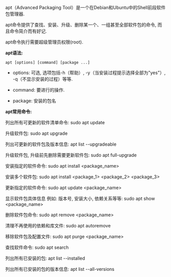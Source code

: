 apt（Advanced Packaging Tool）是一个在Debian和Ubuntu中的Shell前段软件包管理器.

apt命令提供了查找、安装、升级、删除某一个、一组甚至全部软件包的命令, 而且命令简介而有好记.

apt命令执行需要超级管理员权限(root).

**apt语法:**

```
apt [options] [command] [package ...]
```

- options: 可选, 选项包括-h（帮助）, -y（当安装过程提示选择全部为"yes"）, -q（不显示安装的过程）等等.

- command: 要进行的操作.
- package: 安装的包名

**apt常用命令:**

列出所有可更新的软件清单命令: sudo apt update

升级软件包: sudo apt upgrade

列出可更新的软件包及版本信息: apt list --upgradeable

升级软件包, 升级前先删除需要更新软件包: sudo apt full-upgrade

安装指定的软件命令: sudo apt install <package_name>

安装多个软件包: sudo apt install <package_1> <package_2> <package_3>

更新指定的软件命令: sudo apt update <package_name>

显示软件包具体信息 例如: 版本号, 安装大小, 依赖关系等等: sudo apt show <package_name>

删除软件包命令: sudo apt remove <package_name>

清理不再使用的依赖和库文件: sudo apt autoremove

移除软件包及配置文件: sudo apt purge <package_name>

查找软件命令: sudo apt search <keyword>

列出所有已安装的包: apt list --installed

列出所有已安装的包的版本信息: apt list --all-versions











































